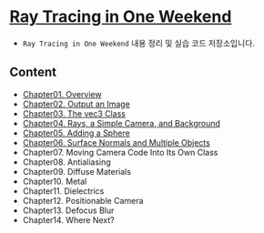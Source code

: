 # [Ray Tracing in One Weekend](https://raytracing.github.io/books/RayTracingInOneWeekend.html)
- `Ray Tracing in One Weekend` 내용 정리 및 실습 코드 저장소입니다.

## Content
- [Chapter01. Overview](./Chapter01)
- [Chapter02. Output an Image](./Chapter02)
- [Chapter03. The vec3 Class](./Chapter03/)
- [Chapter04. Rays, a Simple Camera, and Background](./Chapter04/)
- [Chapter05. Adding a Sphere](./Chapter05/)
- [Chapter06. Surface Normals and Multiple Objects](./Chapter06/)
- Chapter07. Moving Camera Code Into Its Own Class
- Chapter08. Antialiasing
- Chapter09. Diffuse Materials
- Chapter10. Metal
- Chapter11. Dielectrics
- Chapter12. Positionable Camera
- Chapter13. Defocus Blur
- Chapter14. Where Next?
